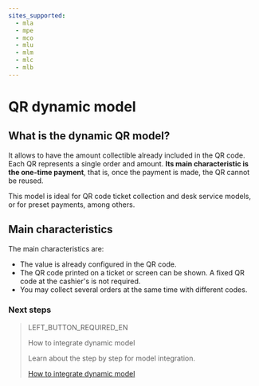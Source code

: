 ```yaml
---
sites_supported:
  - mla
  - mpe
  - mco
  - mlu
  - mlm
  - mlc
  - mlb
---
```


# QR dynamic model

## What is the dynamic QR model?

It allows to have the amount collectible already included in the QR code. Each QR represents a single order and amount. **Its main characteristic is the one-time payment**, that is, once the payment is made, the QR cannot be reused.

This model is ideal for QR code ticket collection and desk service models, or for preset payments, among others. 


## Main characteristics

The main characteristics are:

- The value is already configured in the QR code.
- The QR code printed on a ticket or screen can be shown. A fixed QR code at the cashier's is not required.
- You may collect several orders at the same time with different codes.



### Next steps


> LEFT_BUTTON_REQUIRED_EN
>
> How to integrate dynamic model
>
> Learn about the step by step for model integration.
>
> [How to integrate dynamic model](https://www.mercadopago[FAKER][URL][DOMAIN]/developers/en/guides/qr-code/qr-dinamic-part-b)


